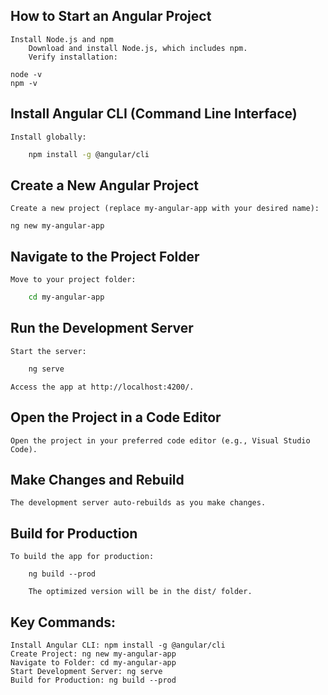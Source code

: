 ## How to Start an Angular Project

    Install Node.js and npm
        Download and install Node.js, which includes npm.
        Verify installation:

    node -v  
    npm -v

## Install Angular CLI (Command Line Interface)

    Install globally:
```bash
    npm install -g @angular/cli
```
## Create a New Angular Project

    Create a new project (replace my-angular-app with your desired name):

    ng new my-angular-app

## Navigate to the Project Folder

    Move to your project folder:
```bash
    cd my-angular-app
```

## Run the Development Server

    Start the server:
```bash
    ng serve
```
    Access the app at http://localhost:4200/.

## Open the Project in a Code Editor

    Open the project in your preferred code editor (e.g., Visual Studio Code).

## Make Changes and Rebuild

    The development server auto-rebuilds as you make changes.

## Build for Production

    To build the app for production:

        ng build --prod

        The optimized version will be in the dist/ folder.

## Key Commands:

    Install Angular CLI: npm install -g @angular/cli
    Create Project: ng new my-angular-app
    Navigate to Folder: cd my-angular-app
    Start Development Server: ng serve
    Build for Production: ng build --prod